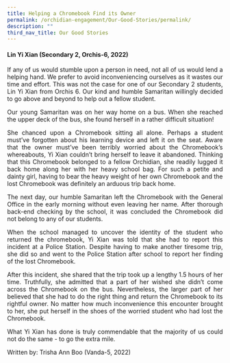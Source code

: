 ```yaml
---
title: Helping a Chromebook Find its Owner
permalink: /orchidian-engagement/Our-Good-Stories/permalink/
description: ""
third_nav_title: Our Good Stories
---
```

<div align="justify">	
<h4>Lin Yi Xian (Secondary 2, Orchis-6, 2022)</h4>

<p>If any of us would stumble upon a person in need, not all of us would lend a helping hand. We prefer to avoid inconveniencing ourselves as it wastes our time and effort. This was not the case for one of our Secondary 2 students, Lin Yi Xian from Orchis 6. Our kind and humble Samaritan willingly decided to go above and beyond to help out a fellow student.
</p>
<p>Our young Samaritan was on her way home on a bus. When she reached the upper deck of the bus, she found herself in a rather difficult situation!
</p>
<p>She chanced upon a Chromebook sitting all alone. Perhaps a student must’ve forgotten about his learning device and left it on the seat. Aware that the owner must’ve been terribly worried about the Chromebook’s whereabouts, Yi Xian couldn’t bring herself to leave it abandoned. Thinking that this Chromebook belonged to a fellow Orchidian, she readily lugged it back home along her with her heavy school bag. For such a petite and dainty girl, having to bear the heavy weight of her own Chromebook and the lost Chromebook was definitely an arduous trip back home.
</p>
<p>The next day, our humble Samaritan left the Chromebook with the General Office in the early morning without even leaving her name. After thorough back-end checking by the school, it was concluded the Chromebook did not belong to any of our students.
</p>
<p>When the school managed to uncover the identity of the student who returned the chromebook, Yi Xian was told that she had to report this incident at a Police Station. Despite having to make another tiresome trip, she did so and went to the Police Station after school to report her finding of the lost Chromebook.
</p>
<p>After this incident, she shared that the trip took up a lengthy 1.5 hours of her time. Truthfully, she admitted that a part of her wished she didn’t come across the Chromebook on the bus. Nevertheless, the larger part of her believed that she had to do the right thing and return the Chromebook to its rightful owner. No matter how much inconvenience this encounter brought to her, she put herself in the shoes of the worried student who had lost the Chromebook.
</p>
<p>What Yi Xian has done is truly commendable that the majority of us could not do the same - to go the extra mile.
</p>

<p>Written by: Trisha Ann Boo (Vanda-5, 2022)</p>